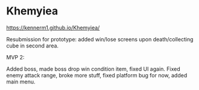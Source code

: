 # Khemyiea
 
https://kennerm1.github.io/Khemyiea/

Resubmission for prototype: added win/lose screens upon death/collecting cube in second area.

MVP 2:

Added boss, made boss drop win condition item, fixed UI again. Fixed enemy attack range, broke more stuff, fixed platform bug for now, added main menu.
